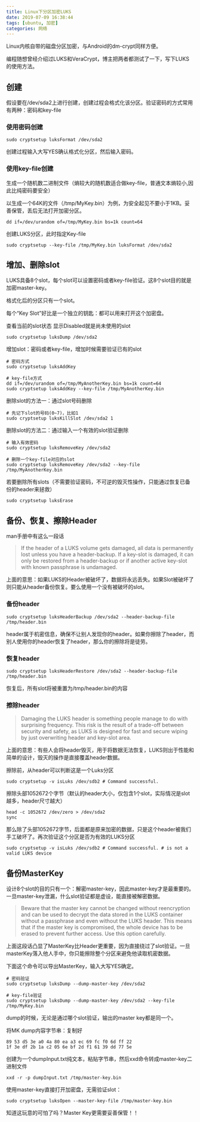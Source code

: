 ```yaml
---
title: Linux下分区加密LUKS
date: 2019-07-09 16:38:44
tags: [ubuntu, 加密]
categories: 网络
---
```

Linux内核自带的磁盘分区加密，与Android的dm-crypt同样方便。

编程随想曾经介绍过LUKS和VeraCrypt，博主把两者都测试了一下，写下LUKS的使用方法。
<!-- more -->
## 创建

假设要在/dev/sda2上进行创建，创建过程会格式化该分区。验证密码的方式常用有两种：密码和key-file

### 使用密码创建

    sudo cryptsetup luksFormat /dev/sda2

创建过程输入大写YES确认格式化分区，然后输入密码。

### 使用key-file创建

生成一个随机数二进制文件（熵较大的随机数适合做key-file，普通文本熵较小,因此比纯密码要安全）

以生成一个64K的文件（/tmp/MyKey.bin）为例，为安全起见不要小于1KB。妥善保管，丢后无法打开加密分区。

    dd if=/dev/urandom of=/tmp/MyKey.bin bs=1k count=64

创建LUKS分区，此时指定Key-file

    sudo cryptsetup --key-file /tmp/MyKey.bin luksFormat /dev/sda2

## 增加、删除slot

LUKS具备8个slot，每个slot可以设置密码或者key-file验证。这8个slot目的就是加密master-key。

格式化后的分区只有一个slot。

每个“Key Slot”好比是一个独立的钥匙：都可以用来打开这个加密盘。

查看当前的slot状态 显示Disabled就是尚未使用的slot

    sudo cryptsetup luksDump /dev/sda2

增加slot：密码或者key-file，增加时候需要验证已有的slot

    # 密码方式
    sudo cryptsetup luksAddKey

    # key-file方式
    dd if=/dev/urandom of=/tmp/MyAnotherKey.bin bs=1k count=64
    sudo cryptsetup luksAddKey --key-file /tmp/MyAnotherKey.bin

删除slot的方法一：通过slot号码删除

    # 先记下slot的号码(0~7)，比如1
    sudo cryptsetup luksKillSlot /dev/sda2 1

删除slot的方法二：通过输入一个有效的slot验证删除

    # 输入有效密码
    sudo cryptsetup luksRemoveKey /dev/sda2

    # 删除一个key-file对应的slot
    sudo cryptsetup luksRemoveKey /dev/sda2 --key-file /tmp/MyAnotherKey.bin

若要删除所有slots（不需要验证密码，不可逆的毁灭性操作，只能通过恢复已备份的header来拯救）

    sudo cryptsetup luksErase

## 备份、恢复、擦除Header

man手册中有这么一段话

> If the header of a LUKS volume gets damaged, all data is permanently lost unless you have a header-backup. If a key-slot is damaged, it can only be restored from a header-backup or if another active key-slot with known passphrase is undamaged. 

上面的意思：如果LUKS的Header被破坏了，数据将永远丢失。如果Slot被破坏了则只能从header备份恢复。要么使用一个没有被破坏的slot。

### 备份header

    sudo cryptsetup luksHeaderBackup /dev/sda2 --header-backup-file /tmp/header.bin

header属于机密信息，确保不让别人发现你的header。如果你擦除了header，而别人使用你的header恢复了header，那么你的擦除将是徒劳。

### 恢复header

    sudo cryptsetup luksHeaderRestore /dev/sda2 --header-backup-file /tmp/header.bin

恢复后，所有slot将被重置为/tmp/header.bin的内容

### 擦除header

> Damaging the LUKS header is something people manage to do with surprising frequency. This risk is the result of a trade-off between security and safety, as LUKS is designed for fast and secure wiping by just overwriting header and key-slot area.

上面的意思：有些人会将header毁灭，用于将数据无法恢复，LUKS则出于性能和简单的设计，毁灭的操作是直接覆盖header数据。

擦除前，从header可以判断这是一个Luks分区

    sudo cryptsetup -v isLuks /dev/sdb2 # Command successful.

擦除头部1052672个字节（默认的header大小，仅包含1个slot，实际情况是slot越多，header尺寸越大）

    head -c 1052672 /dev/zero > /dev/sda2
    sync

那么除了头部1052672字节，后面都是原来加密的数据，只是这个header被我们手工破坏了。再次验证这个分区是否为有效的LUKS分区

    sudo cryptsetup -v isLuks /dev/sdb2 # Command successful. # is not a valid LUKS device


## 备份MasterKey

设计8个slot的目的只有一个：解密master-key，因此master-key才是最重要的。一旦master-key泄漏，什么slot验证都是虚设，能直接被解密数据。

> Beware that the master key cannot be changed without reencryption and can be used to decrypt the data stored in the LUKS container without a passphrase and even without the LUKS header. This means that if the master key is compromised, the whole device has to be erased to prevent further access. Use this option carefully.

上面这段话凸显了MasterKey比Header更重要，因为直接绕过了slot验证。一旦masterKey落入他人手中，你只能擦除整个分区来避免他读取机密数据。

下面这个命令可以导出MasterKey，输入大写YES确定。

    # 密码验证
    sudo cryptsetup luksDump --dump-master-key /dev/sda2

    # key-file验证
    sudo cryptsetup luksDump --dump-master-key /dev/sda2 --key-file /tmp/MyKey.bin

dump的时候，无论是通过哪个slot验证，输出的master key都是同一个。

将MK dump内容字节串：复制好

    89 53 d5 3e a0 4a 80 ea a3 ec 69 fc f0 6d ff 22 
    1f 3e df 2b 1a c2 05 6e bf 2d f1 61 39 dd 77 5e

创建为一个dumpInput.txt纯文本，粘贴字节串，然后xxd命令转成master-key二进制文件

    xxd -r -p dumpInput.txt /tmp/master-key.bin

使用master-key直接打开加密盘，无需验证slot：

    sudo cryptsetup luksOpen --master-key-file /tmp/master-key.bin

知道这玩意的可怕了吗？Master Key更需要妥善保管！！